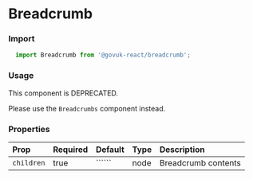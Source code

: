 Breadcrumb
==========

### Import
```js
  import Breadcrumb from '@govuk-react/breadcrumb';
```
<!-- STORY -->

### Usage

This component is DEPRECATED.

Please use the `Breadcrumbs` component instead.

### Properties
Prop | Required | Default | Type | Description
:--- | :------- | :------ | :--- | :----------
 `children` | true | `````` | node | Breadcrumb contents


